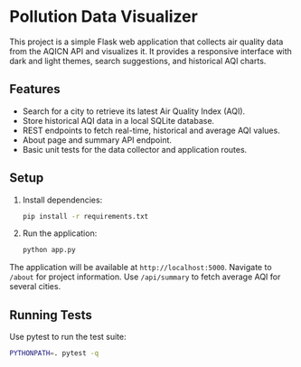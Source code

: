 # Pollution Data Visualizer

This project is a simple Flask web application that collects air quality data from the AQICN API and visualizes it.
It provides a responsive interface with dark and light themes, search suggestions, and historical AQI charts.

## Features
- Search for a city to retrieve its latest Air Quality Index (AQI).
- Store historical AQI data in a local SQLite database.
- REST endpoints to fetch real-time, historical and average AQI values.
- About page and summary API endpoint.
- Basic unit tests for the data collector and application routes.

## Setup
1. Install dependencies:
   ```bash
   pip install -r requirements.txt
   ```
2. Run the application:
   ```bash
   python app.py
   ```
The application will be available at `http://localhost:5000`.
Navigate to `/about` for project information. Use `/api/summary` to fetch average AQI for several cities.

## Running Tests
Use pytest to run the test suite:
```bash
PYTHONPATH=. pytest -q
```

